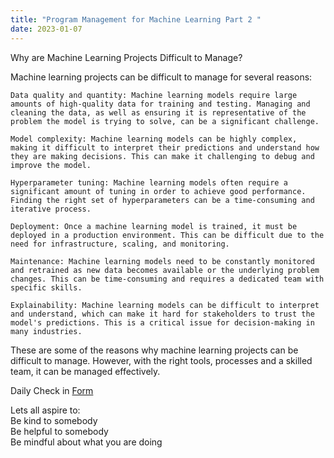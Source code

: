 ```yaml
---
title: "Program Management for Machine Learning Part 2 "
date: 2023-01-07
---  
```

Why are Machine Learning Projects Difficult to Manage?

Machine learning projects can be difficult to manage for several reasons:

    Data quality and quantity: Machine learning models require large amounts of high-quality data for training and testing. Managing and cleaning the data, as well as ensuring it is representative of the problem the model is trying to solve, can be a significant challenge.

    Model complexity: Machine learning models can be highly complex, making it difficult to interpret their predictions and understand how they are making decisions. This can make it challenging to debug and improve the model.

    Hyperparameter tuning: Machine learning models often require a significant amount of tuning in order to achieve good performance. Finding the right set of hyperparameters can be a time-consuming and iterative process.

    Deployment: Once a machine learning model is trained, it must be deployed in a production environment. This can be difficult due to the need for infrastructure, scaling, and monitoring.

    Maintenance: Machine learning models need to be constantly monitored and retrained as new data becomes available or the underlying problem changes. This can be time-consuming and requires a dedicated team with specific skills.

    Explainability: Machine learning models can be difficult to interpret and understand, which can make it hard for stakeholders to trust the model's predictions. This is a critical issue for decision-making in many industries.

These are some of the reasons why machine learning projects can be difficult to manage. However, with the right tools, processes and a skilled team, it can be managed effectively.


Daily Check in [Form](https://forms.gle/BRA4EH2sMoZdLPgE8)  

Lets all aspire to:  
Be kind to somebody  
Be helpful to somebody  
Be mindful about what you are doing
